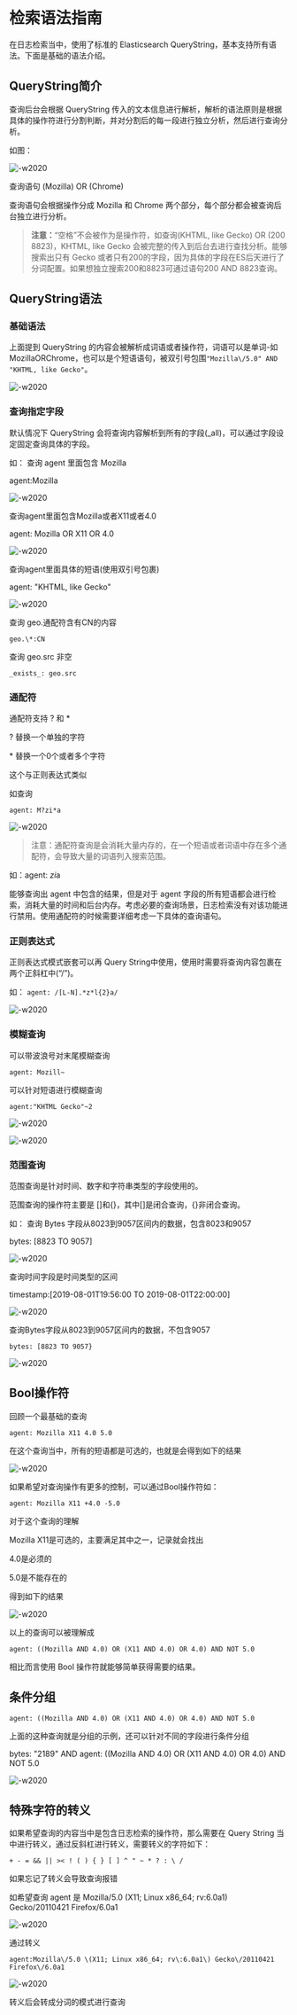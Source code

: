 # 检索语法指南

在日志检索当中，使用了标准的 Elasticsearch QueryString，基本支持所有语法。下面是基础的语法介绍。

## QueryString简介

查询后台会根据 QueryString 传入的文本信息进行解析，解析的语法原则是根据具体的操作符进行分割判断，并对分割后的每一段进行独立分析，然后进行查询分析。

如图：

![-w2020](../../media/2019-12-13-14-24-14.jpg)

查询语句 (Mozilla) OR (Chrome)

查询语句会根据操作分成 Mozilla 和 Chrome 两个部分，每个部分都会被查询后台独立进行分析。

> **注意：**“空格”不会被作为是操作符，如查询(KHTML, like Gecko) OR (200 8823)，KHTML, like Gecko 会被完整的传入到后台去进行查找分析。能够搜索出只有 Gecko 或者只有200的字段，因为具体的字段在ES后天进行了分词配置。如果想独立搜索200和8823可通过语句200 AND 8823查询。

## QueryString语法

### 基础语法

上面提到 QueryString 的内容会被解析成词语或者操作符，词语可以是单词-如 MozillaORChrome，也可以是个短语语句，被双引号包围`"Mozilla\/5.0" AND "KHTML, like Gecko"`。

![-w2020](../../media/2019-12-13-14-25-42.jpg)

### 查询指定字段

默认情况下 QueryString 会将查询内容解析到所有的字段(_all)，可以通过字段设定固定查询具体的字段。

如：
查询 agent 里面包含 Mozilla

agent:Mozilla

![-w2020](../../media/2019-12-13-14-26-46.jpg)

查询agent里面包含Mozilla或者X11或者4.0

agent: Mozilla OR X11 OR 4.0

![-w2020](../../media/2019-12-13-14-27-23.jpg)

查询agent里面具体的短语(使用双引号包裹)

agent: "KHTML, like Gecko"

![-w2020](../../media/2019-12-13-14-27-47.jpg)

查询 geo.通配符含有CN的内容

`geo.\*:CN`

查询 geo.src 非空

`_exists_: geo.src`

### 通配符

通配符支持 ? 和 *

? 替换一个单独的字符

\* 替换一个0个或者多个字符

这个与正则表达式类似

如查询

`agent: M?zi*a`

![-w2020](../../media/2019-12-13-14-29-42.jpg)

> 注意：通配符查询是会消耗大量内存的，在一个短语或者词语中存在多个通配符，会导致大量的词语列入搜索范围。

如：agent: *zi*a

能够查询出 agent 中包含的结果，但是对于 agent 字段的所有短语都会进行检索，消耗大量的时间和后台内存。考虑必要的查询场景，日志检索没有对该功能进行禁用。使用通配符的时候需要详细考虑一下具体的查询语句。

### 正则表达式

正则表达式模式嵌套可以再 Query String中使用，使用时需要将查询内容包裹在两个正斜杠中(“/”)。

如：
`agent: /[L-N].*z*l{2}a/`

![-w2020](../../media/2019-12-13-14-30-54.jpg)

### 模糊查询

可以带波浪号对末尾模糊查询

`agent: Mozill~`

可以针对短语进行模糊查询

`agent:"KHTML Gecko"~2`

![-w2020](../../media/2019-12-13-14-33-42.jpg)

![-w2020](../../media/2019-12-13-14-33-47.jpg)

### 范围查询

范围查询是针对时间、数字和字符串类型的字段使用的。

范围查询的操作符主要是 []和{}，其中[]是闭合查询，{}非闭合查询。

如：
查询 Bytes 字段从8023到9057区间内的数据，包含8023和9057

bytes: [8823 TO 9057]

![-w2020](../../media/2019-12-13-17-36-50.jpg)

查询时间字段是时间类型的区间

timestamp:[2019-08-01T19:56:00 TO 2019-08-01T22:00:00]

![-w2020](../../media/2019-12-13-17-37-16.jpg)

查询Bytes字段从8023到9057区间内的数据，不包含9057

`bytes: [8823 TO 9057}`

![-w2020](../../media/2019-12-13-17-37-35.jpg)

## Bool操作符

回顾一个最基础的查询

`agent: Mozilla X11 4.0 5.0`

在这个查询当中，所有的短语都是可选的，也就是会得到如下的结果

![-w2020](../../media/2019-12-13-17-39-23.jpg)

如果希望对查询操作有更多的控制，可以通过Bool操作符如：

`agent: Mozilla X11 +4.0 -5.0`

对于这个查询的理解

Mozilla X11是可选的，主要满足其中之一，记录就会找出

4.0是必须的

5.0是不能存在的

得到如下的结果

![-w2020](../../media/2019-12-13-17-39-57.jpg)

以上的查询可以被理解成

`agent: ((Mozilla AND 4.0) OR (X11 AND 4.0) OR 4.0) AND NOT 5.0`

相比而言使用 Bool 操作符就能够简单获得需要的结果。

## 条件分组

`agent: ((Mozilla AND 4.0) OR (X11 AND 4.0) OR 4.0) AND NOT 5.0`

上面的这种查询就是分组的示例，还可以针对不同的字段进行条件分组

bytes: "2189" AND agent: ((Mozilla AND 4.0) OR (X11 AND 4.0) OR 4.0) AND NOT 5.0

![-w2020](../../media/2019-12-13-17-40-46.jpg)

## 特殊字符的转义

如果希望查询的内容当中是包含日志检索的操作符，那么需要在 Query String 当中进行转义，通过反斜杠进行转义，需要转义的字符如下：

`+ - = && || >< ! ( ) { } [ ] ^ " ~ * ? : \ /`

如果忘记了转义会导致查询报错

如希望查询 agent 是 Mozilla/5.0 (X11; Linux x86_64; rv:6.0a1) Gecko/20110421 Firefox/6.0a1

![-w2020](../../media/2019-12-13-17-41-20.jpg)

通过转义

`agent:Mozilla\/5.0 \(X11; Linux x86_64; rv\:6.0a1\) Gecko\/20110421 Firefox\/6.0a1`

![-w2020](../../media/2019-12-13-17-41-42.jpg)

转义后会转成分词的模式进行查询
